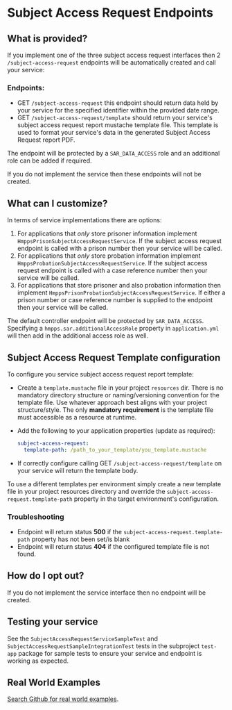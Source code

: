 # Subject Access Request Endpoints

## What is provided?

If you implement one of the three subject access request interfaces then 2 `/subject-access-request` endpoints will
be automatically created and call your service:

### Endpoints:
- GET `/subject-access-request` this endpoint should return data held by your service for the specified identifier 
within the provided date range.
- GET `/subject-access-request/template` should return your service's subject access request report mustache 
template file. This template is used to format your service's data in the generated Subject Access Request report PDF.

The endpoint will be protected by a `SAR_DATA_ACCESS` role and
an additional role can be added if required.

If you do not implement the service then these endpoints will not be created.

## What can I customize?
In terms of service implementations there are options:

1. For applications that *only* store prisoner information implement `HmppsPrisonSubjectAccessRequestService`.
If the subject access request endpoint is called with a prison number then your service will be called. 
1. For applications that *only* store probation information implement `HmppsProbationSubjectAccessRequestService`.
If the subject access request endpoint is called with a case reference number then your service will be called.
1. For applications that store prisoner and also probation information then implement `HmppsPrisonProbationSubjectAccessRequestService`.
If either a prison number or case reference number is supplied to the endpoint then your service will be called.

The default controller endpoint will be protected by `SAR_DATA_ACCESS`.  Specifying a `hmpps.sar.additionalAccessRole`
property in `application.yml` will then add in the additional access role as well.

## Subject Access Request Template configuration
To configure you service subject access request report template:

- Create a `template.mustache` file in your project `resources` dir. There is no mandatory directory structure or 
naming/versioning convention for the template file. Use whatever approach best aligns with your project structure/style. 
The only **mandatory requirement** is the template file must accessible as a resource at runtime.


- Add the following to your application properties (update as required): 
    ```yaml
    subject-access-request:
      template-path: /path_to_your_template/you_template.mustache
    ```

- If correctly configure calling GET `/subject-access-request/template` on your service will return the template body.

To use a different templates per environment simply create a new template file in your project resources directory and 
override the `subject-access-request.template-path` property in the target environment's configuration.


### Troubleshooting
- Endpoint will return status **500** if the `subject-access-request.template-path` property has not been set/is blank
- Endpoint will return status **404** if the configured template file is not found.

## How do I opt out?

If you do not implement the service interface then no endpoint will be created.

## Testing your service
See the `SubjectAccessRequestServiceSampleTest` and `SubjectAccessRequestSampleIntegrationTest` tests in the subproject
`test-app` package for sample tests to ensure your service and endpoint is working as expected.

## Real World Examples

[Search Github for real world examples](https://github.com/search?q=org%3Aministryofjustice+uk.gov.justice.hmpps.kotlin.sar&type=code).
